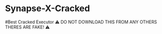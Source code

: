 # Synapse-X-Cracked
#Best Cracked Executor
⚠️ DO NOT DOWNLOAD THIS FROM ANY OTHERS THERES ARE FAKE! ⚠️
